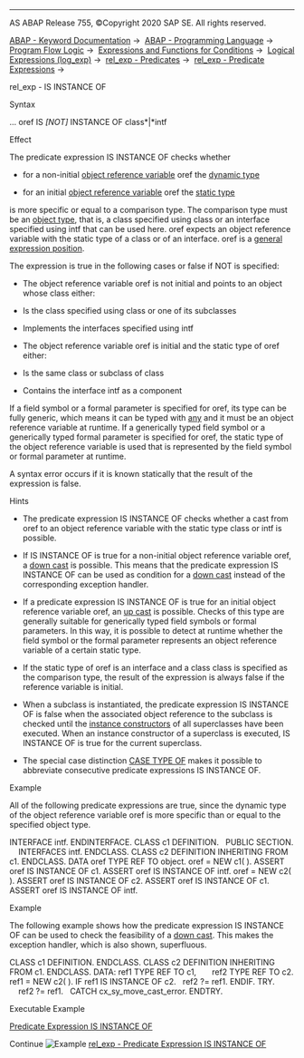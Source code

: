   

* * *

AS ABAP Release 755, ©Copyright 2020 SAP SE. All rights reserved.

[ABAP - Keyword Documentation](https://help.sap.com/doc/abapdocu_755_index_htm/7.55/en-US/abenabap.htm) →  [ABAP - Programming Language](https://help.sap.com/doc/abapdocu_755_index_htm/7.55/en-US/abenabap_reference.htm) →  [Program Flow Logic](https://help.sap.com/doc/abapdocu_755_index_htm/7.55/en-US/abenabap_flow_logic.htm) →  [Expressions and Functions for Conditions](https://help.sap.com/doc/abapdocu_755_index_htm/7.55/en-US/abenlogical_expr_func.htm) →  [Logical Expressions (log\_exp)](https://help.sap.com/doc/abapdocu_755_index_htm/7.55/en-US/abenlogexp.htm) →  [rel\_exp - Predicates](https://help.sap.com/doc/abapdocu_755_index_htm/7.55/en-US/abenpredicate.htm) →  [rel\_exp - Predicate Expressions](https://help.sap.com/doc/abapdocu_755_index_htm/7.55/en-US/abenpredicate_expressions.htm) → 

rel\_exp - IS INSTANCE OF

Syntax

... oref IS *\[*NOT*\]* INSTANCE OF class*|*intf

Effect

The predicate expression IS INSTANCE OF checks whether

-   for a non-initial [object reference variable](https://help.sap.com/doc/abapdocu_755_index_htm/7.55/en-US/abenobject_refer_variable_glosry.htm "Glossary Entry") oref the [dynamic type](https://help.sap.com/doc/abapdocu_755_index_htm/7.55/en-US/abendynamic_type_glosry.htm "Glossary Entry")

-   for an initial [object reference variable](https://help.sap.com/doc/abapdocu_755_index_htm/7.55/en-US/abenobject_refer_variable_glosry.htm "Glossary Entry") oref the [static type](https://help.sap.com/doc/abapdocu_755_index_htm/7.55/en-US/abenstatic_type_glosry.htm "Glossary Entry")

is more specific or equal to a comparison type. The comparison type must be an [object type](https://help.sap.com/doc/abapdocu_755_index_htm/7.55/en-US/abenobject_type_glosry.htm "Glossary Entry"), that is, a class specified using class or an interface specified using intf that can be used here. oref expects an object reference variable with the static type of a class or of an interface. oref is a [general expression position](https://help.sap.com/doc/abapdocu_755_index_htm/7.55/en-US/abengeneral_expr_position_glosry.htm "Glossary Entry").

The expression is true in the following cases or false if NOT is specified:

-   The object reference variable oref is not initial and points to an object whose class either:

-   Is the class specified using class or one of its subclasses

-   Implements the interfaces specified using intf

-   The object reference variable oref is initial and the static type of oref either:

-   Is the same class or subclass of class

-   Contains the interface intf as a component

If a field symbol or a formal parameter is specified for oref, its type can be fully generic, which means it can be typed with [any](https://help.sap.com/doc/abapdocu_755_index_htm/7.55/en-US/abenbuilt_in_types_generic.htm) and it must be an object reference variable at runtime. If a generically typed field symbol or a generically typed formal parameter is specified for oref, the static type of the object reference variable is used that is represented by the field symbol or formal parameter at runtime.

A syntax error occurs if it is known statically that the result of the expression is false.

Hints

-   The predicate expression IS INSTANCE OF checks whether a cast from oref to an object reference variable with the static type class or intf is possible.

-   If IS INSTANCE OF is true for a non-initial object reference variable oref, a [down cast](https://help.sap.com/doc/abapdocu_755_index_htm/7.55/en-US/abendown_cast_glosry.htm "Glossary Entry") is possible. This means that the predicate expression IS INSTANCE OF can be used as condition for a [down cast](https://help.sap.com/doc/abapdocu_755_index_htm/7.55/en-US/abendown_cast_glosry.htm "Glossary Entry") instead of the corresponding exception handler.

-   If a predicate expression IS INSTANCE OF is true for an initial object reference variable oref, an [up cast](https://help.sap.com/doc/abapdocu_755_index_htm/7.55/en-US/abenup_cast_glosry.htm "Glossary Entry") is possible. Checks of this type are generally suitable for generically typed field symbols or formal parameters. In this way, it is possible to detect at runtime whether the field symbol or the formal parameter represents an object reference variable of a certain static type.

-   If the static type of oref is an interface and a class class is specified as the comparison type, the result of the expression is always false if the reference variable is initial.

-   When a subclass is instantiated, the predicate expression IS INSTANCE OF is false when the associated object reference to the subclass is checked until the [instance constructors](https://help.sap.com/doc/abapdocu_755_index_htm/7.55/en-US/abeninstance_constructor_glosry.htm "Glossary Entry") of all superclasses have been executed. When an instance constructor of a superclass is executed, IS INSTANCE OF is true for the current superclass.

-   The special case distinction [CASE TYPE OF](https://help.sap.com/doc/abapdocu_755_index_htm/7.55/en-US/abapcase_type.htm) makes it possible to abbreviate consecutive predicate expressions IS INSTANCE OF.

Example

All of the following predicate expressions are true, since the dynamic type of the object reference variable oref is more specific than or equal to the specified object type.

INTERFACE intf.
ENDINTERFACE.
CLASS c1 DEFINITION.
  PUBLIC SECTION.
    INTERFACES intf.
ENDCLASS.
CLASS c2 DEFINITION INHERITING FROM c1.
ENDCLASS.
DATA oref TYPE REF TO object.
oref = NEW c1( ).
ASSERT oref IS INSTANCE OF c1.
ASSERT oref IS INSTANCE OF intf.
oref = NEW c2( ).
ASSERT oref IS INSTANCE OF c2.
ASSERT oref IS INSTANCE OF c1.
ASSERT oref IS INSTANCE OF intf.

Example

The following example shows how the predicate expression IS INSTANCE OF can be used to check the feasibility of a [down cast](https://help.sap.com/doc/abapdocu_755_index_htm/7.55/en-US/abendown_cast_glosry.htm "Glossary Entry"). This makes the exception handler, which is also shown, superfluous.

CLASS c1 DEFINITION.
ENDCLASS.
CLASS c2 DEFINITION INHERITING FROM c1.
ENDCLASS.
DATA: ref1 TYPE REF TO c1,
      ref2 TYPE REF TO c2.
ref1 = NEW c2( ).
IF ref1 IS INSTANCE OF c2.
  ref2 ?= ref1.
ENDIF.
TRY.
    ref2 ?= ref1.
  CATCH cx\_sy\_move\_cast\_error.
ENDTRY.

Executable Example

[Predicate Expression IS INSTANCE OF](https://help.sap.com/doc/abapdocu_755_index_htm/7.55/en-US/abeninstance_of_abexa.htm)

Continue
![Example](exa.gif "Example") [rel\_exp - Predicate Expression IS INSTANCE OF](https://help.sap.com/doc/abapdocu_755_index_htm/7.55/en-US/abeninstance_of_abexa.htm)